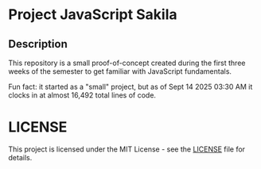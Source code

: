 # Project JavaScript Sakila

## Description

This repository is a small proof-of-concept created during the first three weeks of the semester to get familiar with JavaScript fundamentals.

Fun fact: it started as a "small" project, but as of Sept 14 2025 03:30 AM it clocks in at almost 16,492 total lines of code.

# LICENSE

This project is licensed under the MIT License - see the [LICENSE](LICENSE) file for details.
